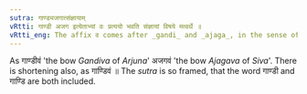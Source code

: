 ```yaml
---
sutra: गाण्ड्यजगात्संज्ञायाम्
vRtti: गाण्डी अजग इत्येताभ्यां वः प्रत्ययो भवति संज्ञायां विषये मत्वर्थे ॥
vRtti_eng: The affix व comes after _gandi_ and _ajaga_, in the sense of _matup_, when the word is a Name.
---
```

As गाण्डीवं 'the bow _Gandiva_ of _Arjuna_'  अजगवं 'the bow _Ajagava_ of _Siva_'. There is shortening also, as गाण्डिवं ॥ The _sutra_ is so framed, that the word गाण्डी and गाण्डि are both included.
